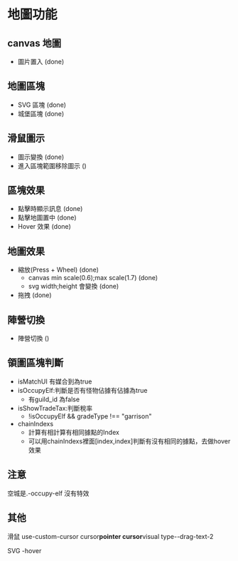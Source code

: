 # 地圖功能

## canvas 地圖

-   圖片置入 (done)

## 地圖區塊

-   SVG 區塊 (done)
-   城堡區塊 (done)

## 滑鼠圖示

-   圖示變換 (done)
-   進入區塊範圍移除圖示 ()

## 區塊效果

-   點擊時顯示訊息 (done)
-   點擊地圖置中 (done)
-   Hover 效果 (done)

## 地圖效果

-   縮放(Press + Wheel) (done)
    -   canvas min scale(0.6);max scale(1.7) (done)
    -   svg width;height 會變換 (done)
-   拖拽 (done)

## 陣營切換

-   陣營切換 ()

## 領圖區塊判斷
- isMatchUI 有媒合到為true
- isOccupyElf:判斷是否有怪物佔據有佔據為true
  - 有guild_id 為false
- isShowTradeTax:判斷稅率
  - !isOccupyElf && gradeType !== "garrison"
- chainIndexs
  - 計算有相計算有相同據點的Index
  - 可以用chainIndexs裡面[index,index]判斷有沒有相同的據點，去做hover效果

## 注意

空城是.-occupy-elf 沒有特效 <span class="_land-effect"></spam>

## 其他

滑鼠
use-custom-cursor
cursor**pointer
cursor**visual
type--drag-text-2

SVG
-hover
